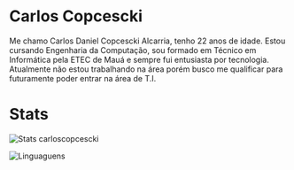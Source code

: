 
# Carlos Copcescki

Me chamo Carlos Daniel Copcescki Alcarria, tenho 22 anos de idade. Estou cursando Engenharia da Computação, sou formado em Técnico em Informática pela ETEC de Mauá e sempre fui entusiasta por tecnologia. Atualmente não estou trabalhando na área porém busco me qualificar para futuramente poder entrar na área de T.I.

# Stats

![Stats carloscopcescki](https://github-readme-stats.vercel.app/api?username=carloscopcescki&show_icons=true&)

![Linguaguens](https://github-readme-stats.vercel.app/api/top-langs/?username=carloscopcescki&layout=compact)
